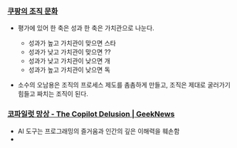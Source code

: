 
### [쿠팡의 조직 문화](https://www.linkedin.com/posts/%EB%8F%99%EC%9A%B1-%EC%9D%B4-575160177_%EC%B5%9C%EA%B7%BC%EC%97%90%EC%BF%A0%ED%8C%A1%EC%9D%98-%EC%A1%B0%EC%A7%81-%EB%AC%B8%ED%99%94%EC%97%90-%EB%8C%80%ED%95%B4-%EC%9D%B4%EC%95%BC%EA%B8%B0%EB%A5%BC-%EB%82%98%EB%88%8C-%EA%B8%B0%ED%9A%8C%EA%B0%80-%EC%9E%88%EC%97%88%EB%8B%A4-%EC%BF%A0%ED%8C%A1%EC%9D%98-activity-7330389268256739328-m-fw?utm_source=share&utm_medium=member_desktop&rcm=ACoAADsclsIBKTlnYFdg9iz5lyE8NMTs1RhhVy4)
- 평가에 있어 한 축은 성과 한 축은 가치관으로 나눈다.
	- 성과가 높고 가치관이 맞으면 스타
	- 성과가 낮고 가치관이 맞으면 ??
	- 성과가 낮고 가치관이 낮으면 개
	- 성과가 높고 가치관이 낮으면 독

- 소수의 오남용은 조직의 프로세스 제도를 촘촘하게 만들고, 조직은 제대로 굴러가기 힘들고 짜치는 조직이 된다.

### [코파일럿 망상 - The Copilot Delusion | GeekNews](https://news.hada.io/topic?id=21091)
- AI 도구는 프로그래밍의 즐거움과 인간의 깊은 이해력을 훼손함
- 